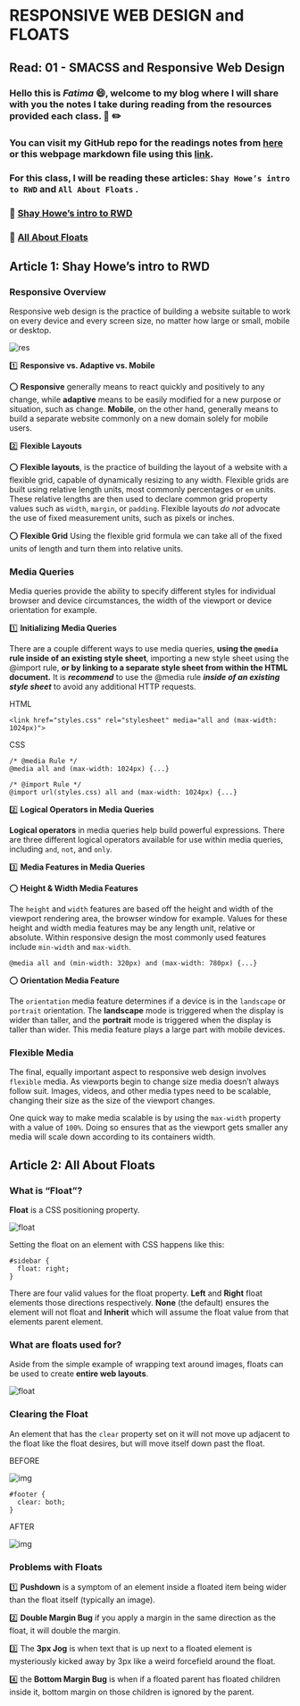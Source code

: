 # RESPONSIVE WEB DESIGN and FLOATS
## Read: 01 - SMACSS and Responsive Web Design 

### Hello this is ***Fatima*** :smile:, welcome to my blog where I will share with you the notes I take during reading from the resources provided each class. :closed_book: :pencil2:
### You can visit my GitHub repo for the readings notes from [here](https://github.com/fati-ma/reading-notes-301) or this webpage markdown file using this [link](https://github.com/fati-ma/reading-notes-301/blob/main/read-01.md).

### For this class, I will be reading these articles: `Shay Howe’s intro to RWD` and `All About Floats` .

### :pushpin: [Shay Howe’s intro to RWD](https://learn.shayhowe.com/advanced-html-css/responsive-web-design/)
### :pushpin: [All About Floats](https://css-tricks.com/all-about-floats/)



## Article 1: Shay Howe’s intro to RWD


### Responsive Overview

Responsive web design is the practice of building a website suitable to work on every device and every screen size, no matter how large or small, mobile or desktop.

![res](https://hackernoon.com/images/1tjg32bo.jpg)


:one:  **Responsive vs. Adaptive vs. Mobile**


:o:  **Responsive** generally means to react quickly and positively to any change, while **adaptive** means to be easily modified for a new purpose or situation, such as change.
**Mobile**, on the other hand, generally means to build a separate website commonly on a new domain solely for mobile users.



:two:  **Flexible Layouts**


:o:  **Flexible layouts**, is the practice of building the layout of a website with a flexible grid, capable of dynamically resizing to any width. Flexible grids are built using relative length units, most commonly percentages or `em` units. These relative lengths are then used to declare common grid property values such as `width`, `margin`, or `padding`.
Flexible layouts *do not* advocate the use of fixed measurement units, such as pixels or inches.


:o:  **Flexible Grid**
Using the flexible grid formula we can take all of the fixed units of length and turn them into relative units.



### Media Queries


Media queries provide the ability to specify different styles for individual browser and device circumstances, the width of the viewport or device orientation for example.

:one:  **Initializing Media Queries**

There are a couple different ways to use media queries, **using the `@media` rule inside of an existing style sheet**, importing a new style sheet using the @import rule, **or by linking to a separate style sheet from within the HTML document.**
It is ***recommend*** to use the @media rule ***inside of an existing style sheet*** to avoid any additional HTTP requests.

HTML
```
<link href="styles.css" rel="stylesheet" media="all and (max-width: 1024px)">
```

CSS
```
/* @media Rule */
@media all and (max-width: 1024px) {...}

/* @import Rule */
@import url(styles.css) all and (max-width: 1024px) {...}
```


:two:  **Logical Operators in Media Queries**

**Logical operators** in media queries help build powerful expressions. There are three different logical operators available for use within media queries, including `and`, `not`, and `only`.



:three:  **Media Features in Media Queries**


:o: **Height & Width Media Features**

The `height` and `width` features are based off the height and width of the viewport rendering area, the browser window for example. Values for these height and width media features may be any length unit, relative or absolute.
Within responsive design the most commonly used features include `min-width` and `max-width`.

```
@media all and (min-width: 320px) and (max-width: 780px) {...}
```

:o:  **Orientation Media Feature**

The `orientation` media feature determines if a device is in the `landscape` or `portrait` orientation. The **landscape** mode is triggered when the display is wider than taller, and the **portrait** mode is triggered when the display is taller than wider. This media feature plays a large part with mobile devices.


### Flexible Media

The final, equally important aspect to responsive web design involves `flexible` media. As viewports begin to change size media doesn’t always follow suit. Images, videos, and other media types need to be scalable, changing their size as the size of the viewport changes.

One quick way to make media scalable is by using the `max-width` property with a value of `100%`. Doing so ensures that as the viewport gets smaller any media will scale down according to its containers width.



## Article 2: All About Floats


### What is “Float”?


**Float** is a CSS positioning property. 

![float](https://miro.medium.com/max/540/1*gL79pBRvVlMjX0Ovevz96w.png)

Setting the float on an element with CSS happens like this:
```
#sidebar {
  float: right;			
}
```
There are four valid values for the float property. **Left** and **Right** float elements those directions respectively. **None** (the default) ensures the element will not float and **Inherit** which will assume the float value from that elements parent element.



### What are floats used for?

Aside from the simple example of wrapping text around images, floats can be used to create **entire web layouts**.

![float](https://i1.wp.com/css-tricks.com/wp-content/csstricks-uploads/web-layout.png?resize=540%2C240&ssl=1)



### Clearing the Float

An element that has the `clear` property set on it will not move up adjacent to the float like the float desires, but will move itself down past the float. 

BEFORE

![img](https://i1.wp.com/css-tricks.com/wp-content/csstricks-uploads/unclearedfooter.png?resize=540%2C195)

```
#footer {
  clear: both;			
}
```

AFTER

![img](https://i2.wp.com/css-tricks.com/wp-content/csstricks-uploads/clearedfooter.png?resize=540%2C230)


### Problems with Floats

:one: **Pushdown** is a symptom of an element inside a floated item being wider than the float itself (typically an image).

:two:  **Double Margin Bug** if you apply a margin in the same direction as the float, it will double the margin. 

:three:  The **3px Jog** is when text that is up next to a floated element is mysteriously kicked away by 3px like a weird forcefield around the float.

:four:  the **Bottom Margin Bug** is when if a floated parent has floated children inside it, bottom margin on those children is ignored by the parent.




